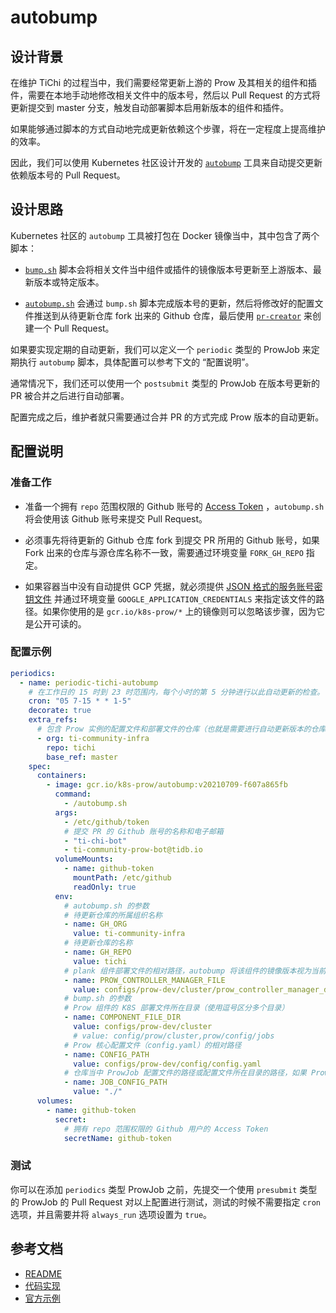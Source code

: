 # autobump

## 设计背景

在维护 TiChi 的过程当中，我们需要经常更新上游的 Prow 及其相关的组件和插件，需要在本地手动地修改相关文件中的版本号，然后以 Pull Request 的方式将更新提交到 master 分支，触发自动部署脚本启用新版本的组件和插件。

如果能够通过脚本的方式自动地完成更新依赖这个步骤，将在一定程度上提高维护的效率。

因此，我们可以使用 Kubernetes 社区设计开发的 [`autobump`](https://github.com/kubernetes/test-infra/tree/master/prow/cmd/autobump) 工具来自动提交更新依赖版本号的 Pull Request。

## 设计思路

Kubernetes 社区的 `autobump` 工具被打包在 Docker 镜像当中，其中包含了两个脚本：

- [`bump.sh`](https://github.com/kubernetes/test-infra/blob/master/prow/cmd/autobump/bump.sh) 脚本会将相关文件当中组件或插件的镜像版本号更新至上游版本、最新版本或特定版本。
  
- [`autobump.sh`](https://github.com/kubernetes/test-infra/blob/master/prow/cmd/autobump/autobump.sh) 会通过 `bump.sh` 脚本完成版本号的更新，然后将修改好的配置文件推送到从待更新仓库 fork 出来的 Github 仓库，最后使用 [`pr-creator`](https://github.com/kubernetes/test-infra/tree/master/robots/pr-creator) 来创建一个 Pull Request。

如果要实现定期的自动更新，我们可以定义一个 `periodic` 类型的 ProwJob 来定期执行 `autobump` 脚本，具体配置可以参考下文的 “配置说明”。

通常情况下，我们还可以使用一个 `postsubmit` 类型的 ProwJob 在版本号更新的 PR 被合并之后进行自动部署。

配置完成之后，维护者就只需要通过合并 PR 的方式完成 Prow 版本的自动更新。

## 配置说明

### 准备工作

- 准备一个拥有 `repo` 范围权限的 Github 账号的 [Access Token](https://github.com/settings/tokens) ，`autobump.sh` 将会使用该 Github 账号来提交 Pull Request。
  
- 必须事先将待更新的 Github 仓库 fork 到提交 PR 所用的 Github 账号，如果 Fork 出来的仓库与源仓库名称不一致，需要通过环境变量 `FORK_GH_REPO` 指定。

- 如果容器当中没有自动提供 GCP 凭据，就必须提供 [JSON 格式的服务账号密钥文件](https://cloud.google.com/iam/docs/creating-managing-service-account-keys) 并通过环境变量 `GOOGLE_APPLICATION_CREDENTIALS` 来指定该文件的路径。如果你使用的是 `gcr.io/k8s-prow/*` 上的镜像则可以忽略该步骤，因为它是公开可读的。
  
### 配置示例

```yaml
periodics:
  - name: periodic-tichi-autobump
    # 在工作日的 15 时到 23 时范围内，每个小时的第 5 分钟进行以此自动更新的检查。
    cron: "05 7-15 * * 1-5"
    decorate: true
    extra_refs:
      # 包含 Prow 实例的配置文件和部署文件的仓库（也就是需要进行自动更新版本的仓库）
      - org: ti-community-infra
        repo: tichi
        base_ref: master
    spec:
      containers:
        - image: gcr.io/k8s-prow/autobump:v20210709-f607a865fb
          command:
            - /autobump.sh
          args:
            - /etc/github/token
            # 提交 PR 的 Github 账号的名称和电子邮箱
            - "ti-chi-bot"
            - ti-community-prow-bot@tidb.io
          volumeMounts:
            - name: github-token
              mountPath: /etc/github
              readOnly: true
          env:
            # autobump.sh 的参数
            # 待更新仓库的所属组织名称
            - name: GH_ORG
              value: ti-community-infra
            # 待更新仓库的名称
            - name: GH_REPO
              value: tichi
            # plank 组件部署文件的相对路径，autobump 将该组件的镜像版本视为当前版本（旧的版本）
            - name: PROW_CONTROLLER_MANAGER_FILE
              value: configs/prow-dev/cluster/prow_controller_manager_deployment.yaml
            # bump.sh 的参数
            # Prow 组件的 K8S 部署文件所在目录（使用逗号区分多个目录）
            - name: COMPONENT_FILE_DIR
              value: configs/prow-dev/cluster
              # value: config/prow/cluster,prow/config/jobs
            # Prow 核心配置文件（config.yaml）的相对路径
            - name: CONFIG_PATH
              value: configs/prow-dev/config/config.yaml
            # 仓库当中 ProwJob 配置文件的路径或配置文件所在目录的路径，如果 ProwJob 的配置定义在 config.yaml 文件当中则可忽略该配置
            - name: JOB_CONFIG_PATH
              value: "./"
      volumes:
        - name: github-token
          secret:
            # 拥有 repo 范围权限的 Github 用户的 Access Token
            secretName: github-token
```

### 测试

你可以在添加 `periodics` 类型 ProwJob 之前，先提交一个使用 `presubmit` 类型的 ProwJob 的 Pull Request 对以上配置进行测试，测试的时候不需要指定 `cron` 选项，并且需要并将 `always_run` 选项设置为 `true`。

## 参考文档

- [README](https://github.com/kubernetes/test-infra/blob/master/prow/cmd/autobump/README.md)
- [代码实现](https://github.com/kubernetes/test-infra/tree/master/prow/cmd/autobump)
- [官方示例](https://github.com/kubernetes/test-infra/blob/master/prow/cmd/autobump/example-periodic.yaml)
